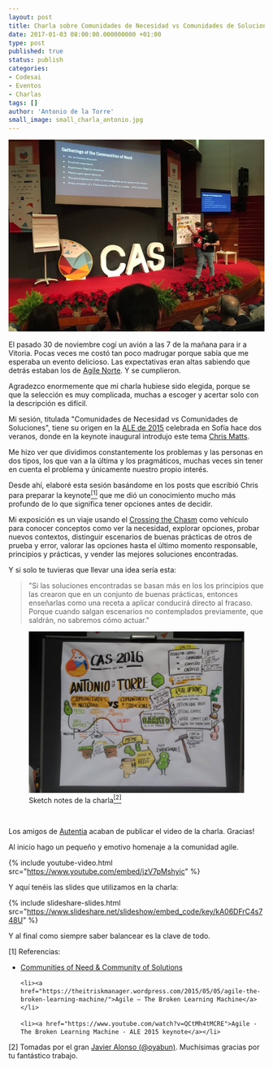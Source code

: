 ```yaml
---
layout: post
title: Charla sobre Comunidades de Necesidad vs Comunidades de Soluciones en la CAS2016
date: 2017-01-03 08:00:00.000000000 +01:00
type: post
published: true
status: publish
categories:
- Codesai
- Eventos
- Charlas
tags: []
author: 'Antonio de la Torre'
small_image: small_charla_antonio.jpg
---
```


<img src="/assets/charla_antonio.jpg" alt="charla antonio">

El pasado 30 de noviembre cogí un avión a las 7 de la mañana para ir a Vitoria. Pocas veces me costó tan poco madrugar porque sabía que me esperaba un evento delicioso. Las expectativas eran altas sabiendo que detrás estaban los de [Agile Norte](https://www.meetup.com/AgileNorte/). Y se cumplieron.

Agradezco enormemente que mi charla hubiese sido elegida, porque se que la selección es muy complicada, muchas a escoger y acertar solo con la descripción es difícil.

Mi sesión, titulada "Comunidades de Necesidad vs Comunidades de Soluciones", tiene su origen en la [ALE de 2015](http://ale2015.eu/) celebrada en Sofía hace dos veranos, donde en la keynote inaugural introdujo este tema [Chris Matts](https://twitter.com/PapaChrisMatts).

Me hizo ver que dividimos constantemente los problemas y las personas en dos tipos, los que van a la última y los pragmáticos, muchas veces sin tener en cuenta el problema y únicamente nuestro propio interés.

Desde ahí, elaboré esta sesión basándome en los posts que escribió Chris para preparar la keynote<a href="#nota1"><sup>[1]</sup></a> que me dió un conocimiento mucho más profundo de lo que significa tener opciones antes de decidir.

Mi exposición es un viaje usando el [Crossing the Chasm](https://en.wikipedia.org/wiki/Crossing_the_Chasm) como vehículo para conocer conceptos como ver la necesidad, explorar opciones, probar nuevos contextos, distinguir escenarios de buenas prácticas de otros de prueba y error, valorar las opciones hasta el último momento responsable, principios y prácticas, y vender las mejores soluciones encontradas.

Y si solo te tuvieras que llevar una idea sería esta:

<blockquote>
"Si las soluciones encontradas se basan más en los los principios que las crearon que en un conjunto de buenas prácticas, entonces enseñarlas como una receta a aplicar conducirá directo al fracaso. Porque cuando salgan escenarios no contemplados previamente, que saldrán, no sabremos cómo actuar."
</blockquote>

<figure>
    <img src="/assets/charla_antonio_esquema.jpg" alt="charla antonio">
    <figcaption>Sketch notes de la charla<a href="#nota2"><sup>[2]</sup></a></figcaption>
</figure>
<br>

Los amigos de [Autentia](https://www.autentia.com/) acaban de publicar el video de la charla. Gracias!

Al inicio hago un pequeño y emotivo homenaje a la comunidad agile.

{% include youtube-video.html src="https://www.youtube.com/embed/jzV7pMshyic" %}

Y aquí tenéis las slides que utilizamos en la charla:

{% include slideshare-slides.html src="https://www.slideshare.net/slideshow/embed_code/key/kA06DFrC4s748U" %}

Y al final como siempre saber balancear es la clave de todo.


<div class="foot-note">
   <a name="nota1"></a> [1] Referencias:
   <ul>
    <li><a href="https://theitriskmanager.wordpress.com/2015/04/19/communities-of-need-community-of-solutions/">Communities of Need &amp; Community of Solutions</a></li>

    <li><a href="https://theitriskmanager.wordpress.com/2015/05/05/agile-the-broken-learning-machine/">Agile – The Broken Learning Machine</a></li>

    <li><a href="https://www.youtube.com/watch?v=QCtMh4tMCRE">Agile - The Broken Learning Machine - ALE 2015 keynote</a></li>
   </ul>
</div>

<div class="foot-note">
   <a name="nota2"></a> [2] Tomadas por el gran <a href="https://twitter.com/oyabun?lang=en">Javier Alonso (@oyabun)</a>. Muchísimas gracias por tu fantástico trabajo.
</div>
